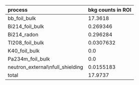 | **process**                        | **bkg counts in ROI** |
|:-----------------------------------|:----------------------|
| bb\_foil\_bulk                     | 17.3618               |
| Bi214\_foil\_bulk                  | 0.269346              |
| Bi214\_radon                       | 0.296284              |
| Tl208\_foil\_bulk                  | 0.0307632             |
| K40\_foil\_bulk                    | 0.0                   |
| Pa234m\_foil\_bulk                 | 0.0                   |
| neutron\_external\nfull\_shielding | 0.0155183             |
| total                              | 17.9737               |
